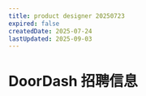 ```yaml
---
title: product designer 20250723
expired: false
createdDate: 2025-07-24
lastUpdated: 2025-09-03
---
```


# DoorDash 招聘信息

<JobPostingTable job-posting-json-path="doordash/data/product-designer-20250723"/>